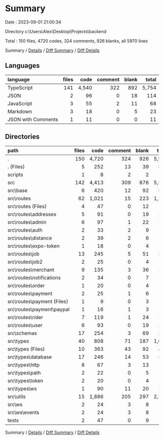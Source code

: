 # Summary

Date : 2023-09-01 21:00:34

Directory c:\\Users\\Alex\\Desktop\\Projects\\backend

Total : 150 files,  4720 codes, 324 comments, 926 blanks, all 5970 lines

Summary / [Details](details.md) / [Diff Summary](diff.md) / [Diff Details](diff-details.md)

## Languages
| language | files | code | comment | blank | total |
| :--- | ---: | ---: | ---: | ---: | ---: |
| TypeScript | 141 | 4,540 | 322 | 892 | 5,754 |
| JSON | 2 | 96 | 0 | 18 | 114 |
| JavaScript | 3 | 55 | 2 | 11 | 68 |
| Markdown | 3 | 18 | 0 | 5 | 23 |
| JSON with Comments | 1 | 11 | 0 | 0 | 11 |

## Directories
| path | files | code | comment | blank | total |
| :--- | ---: | ---: | ---: | ---: | ---: |
| . | 150 | 4,720 | 324 | 926 | 5,970 |
| . (Files) | 5 | 252 | 13 | 39 | 304 |
| scripts | 1 | 8 | 2 | 2 | 12 |
| src | 142 | 4,413 | 309 | 876 | 5,598 |
| src\\base | 6 | 420 | 12 | 92 | 524 |
| src\\routes | 62 | 1,021 | 15 | 223 | 1,259 |
| src\\routes (Files) | 4 | 47 | 0 | 12 | 59 |
| src\\routes\\addresses | 5 | 91 | 0 | 19 | 110 |
| src\\routes\\admin | 6 | 97 | 1 | 22 | 120 |
| src\\routes\\auth | 2 | 33 | 2 | 9 | 44 |
| src\\routes\\distance | 2 | 39 | 2 | 6 | 47 |
| src\\routes\\expo-token | 1 | 18 | 0 | 4 | 22 |
| src\\routes\\job | 13 | 245 | 5 | 51 | 301 |
| src\\routes\\job2 | 2 | 25 | 0 | 4 | 29 |
| src\\routes\\merchant | 9 | 135 | 3 | 36 | 174 |
| src\\routes\\notifications | 2 | 34 | 0 | 7 | 41 |
| src\\routes\\order | 1 | 20 | 0 | 4 | 24 |
| src\\routes\\payment | 2 | 25 | 1 | 6 | 32 |
| src\\routes\\payment (Files) | 1 | 9 | 0 | 3 | 12 |
| src\\routes\\payment\\paypal | 1 | 16 | 1 | 3 | 20 |
| src\\routes\\rider | 7 | 119 | 1 | 24 | 144 |
| src\\routes\\user | 6 | 93 | 0 | 19 | 112 |
| src\\schemas | 17 | 254 | 3 | 69 | 326 |
| src\\types | 40 | 808 | 71 | 187 | 1,066 |
| src\\types (Files) | 10 | 363 | 43 | 92 | 498 |
| src\\types\\database | 17 | 246 | 14 | 53 | 313 |
| src\\types\\http | 8 | 67 | 3 | 13 | 83 |
| src\\types\\path | 2 | 22 | 0 | 5 | 27 |
| src\\types\\token | 2 | 20 | 0 | 4 | 24 |
| src\\types\\ws | 1 | 90 | 11 | 20 | 121 |
| src\\utils | 15 | 1,886 | 205 | 297 | 2,388 |
| src\\ws | 2 | 24 | 3 | 8 | 35 |
| src\\ws\\events | 2 | 24 | 3 | 8 | 35 |
| tests | 2 | 47 | 0 | 9 | 56 |

Summary / [Details](details.md) / [Diff Summary](diff.md) / [Diff Details](diff-details.md)